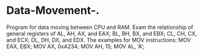 # Data-Movement-. 
Program for data
moving between CPU and RAM. Exam the relationship of general registers of AL, AH, AX, and
EAX; BL, BH, BX, and EBX; CL, CH, CX, and ECX; DL, DH, DX, and EDX. The examples
for MOV instructions: MOV EAX, EBX; MOV AX, 0xA234; MOV AH, 15; MOV AL, ‘A’;
